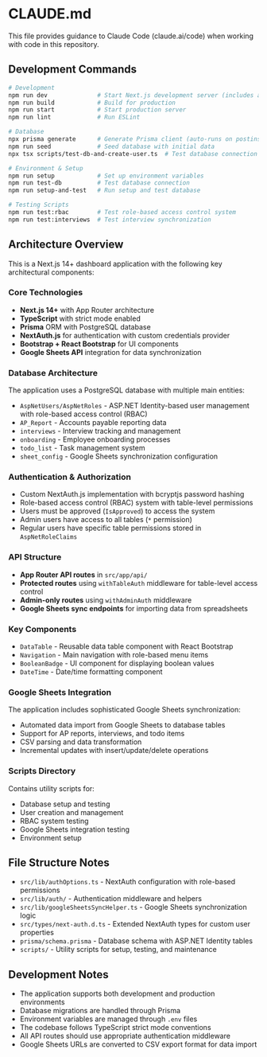 # CLAUDE.md

This file provides guidance to Claude Code (claude.ai/code) when working with code in this repository.

## Development Commands

```bash
# Development
npm run dev              # Start Next.js development server (includes auto-start of email import worker)
npm run build            # Build for production
npm run start            # Start production server
npm run lint             # Run ESLint

# Database
npx prisma generate      # Generate Prisma client (auto-runs on postinstall)
npm run seed             # Seed database with initial data
npx tsx scripts/test-db-and-create-user.ts  # Test database connection and create user

# Environment & Setup
npm run setup            # Set up environment variables
npm run test-db          # Test database connection
npm run setup-and-test   # Run setup and test database

# Testing Scripts
npm run test:rbac        # Test role-based access control system
npm run test:interviews  # Test interview synchronization
```

## Architecture Overview

This is a Next.js 14+ dashboard application with the following key architectural components:

### Core Technologies
- **Next.js 14+** with App Router architecture
- **TypeScript** with strict mode enabled
- **Prisma** ORM with PostgreSQL database
- **NextAuth.js** for authentication with custom credentials provider
- **Bootstrap + React Bootstrap** for UI components
- **Google Sheets API** integration for data synchronization

### Database Architecture
The application uses a PostgreSQL database with multiple main entities:
- `AspNetUsers/AspNetRoles` - ASP.NET Identity-based user management with role-based access control (RBAC)
- `AP_Report` - Accounts payable reporting data
- `interviews` - Interview tracking and management
- `onboarding` - Employee onboarding processes
- `todo_list` - Task management system
- `sheet_config` - Google Sheets synchronization configuration

### Authentication & Authorization
- Custom NextAuth.js implementation with bcryptjs password hashing
- Role-based access control (RBAC) system with table-level permissions
- Users must be approved (`IsApproved`) to access the system
- Admin users have access to all tables (`*` permission)
- Regular users have specific table permissions stored in `AspNetRoleClaims`

### API Structure
- **App Router API routes** in `src/app/api/`
- **Protected routes** using `withTableAuth` middleware for table-level access control
- **Admin-only routes** using `withAdminAuth` middleware
- **Google Sheets sync endpoints** for importing data from spreadsheets

### Key Components
- `DataTable` - Reusable data table component with React Bootstrap
- `Navigation` - Main navigation with role-based menu items
- `BooleanBadge` - UI component for displaying boolean values
- `DateTime` - Date/time formatting component

### Google Sheets Integration
The application includes sophisticated Google Sheets synchronization:
- Automated data import from Google Sheets to database tables
- Support for AP reports, interviews, and todo items
- CSV parsing and data transformation
- Incremental updates with insert/update/delete operations

### Scripts Directory
Contains utility scripts for:
- Database setup and testing
- User creation and management
- RBAC system testing
- Google Sheets integration testing
- Environment setup

## File Structure Notes

- `src/lib/authOptions.ts` - NextAuth configuration with role-based permissions
- `src/lib/auth/` - Authentication middleware and helpers
- `src/lib/googleSheetsSyncHelper.ts` - Google Sheets synchronization logic
- `src/types/next-auth.d.ts` - Extended NextAuth types for custom user properties
- `prisma/schema.prisma` - Database schema with ASP.NET Identity tables
- `scripts/` - Utility scripts for setup, testing, and maintenance

## Development Notes

- The application supports both development and production environments
- Database migrations are handled through Prisma
- Environment variables are managed through `.env` files
- The codebase follows TypeScript strict mode conventions
- All API routes should use appropriate authentication middleware
- Google Sheets URLs are converted to CSV export format for data import